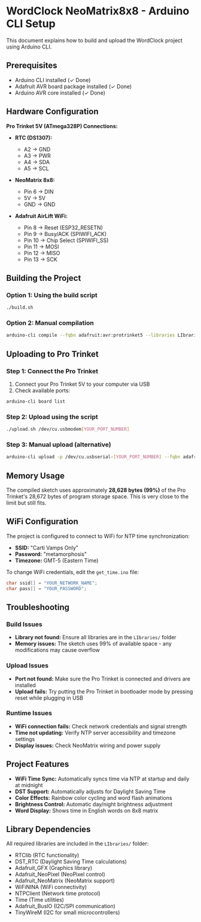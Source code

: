 # WordClock NeoMatrix8x8 - Arduino CLI Setup

This document explains how to build and upload the WordClock project using Arduino CLI.

## Prerequisites

- Arduino CLI installed (✓ Done)
- Adafruit AVR board package installed (✓ Done)
- Arduino AVR core installed (✓ Done)

## Hardware Configuration

**Pro Trinket 5V (ATmega328P) Connections:**
- **RTC (DS1307):**
  - A2 → GND
  - A3 → PWR
  - A4 → SDA
  - A5 → SCL

- **NeoMatrix 8x8:**
  - Pin 6 → DIN
  - 5V → 5V
  - GND → GND

- **Adafruit AirLift WiFi:**
  - Pin 8 → Reset (ESP32_RESETN)
  - Pin 9 → Busy/ACK (SPIWIFI_ACK)
  - Pin 10 → Chip Select (SPIWIFI_SS)
  - Pin 11 → MOSI
  - Pin 12 → MISO
  - Pin 13 → SCK

## Building the Project

### Option 1: Using the build script
```bash
./build.sh
```

### Option 2: Manual compilation
```bash
arduino-cli compile --fqbn adafruit:avr:protrinket5 --libraries LIbraries WordClock_NeoMatrix8x8
```

## Uploading to Pro Trinket

### Step 1: Connect the Pro Trinket
1. Connect your Pro Trinket 5V to your computer via USB
2. Check available ports:
```bash
arduino-cli board list
```

### Step 2: Upload using the script
```bash
./upload.sh /dev/cu.usbmodem[YOUR_PORT_NUMBER]
```

### Step 3: Manual upload (alternative)
```bash
arduino-cli upload -p /dev/cu.usbserial-[YOUR_PORT_NUMBER] --fqbn adafruit:avr:protrinket5ftdi WordClock_NeoMatrix8x8
```

## Memory Usage

The compiled sketch uses approximately **28,628 bytes (99%)** of the Pro Trinket's 28,672 bytes of program storage space. This is very close to the limit but still fits.

## WiFi Configuration

The project is configured to connect to WiFi for NTP time synchronization:
- **SSID:** "Carti Vamps Only"
- **Password:** "metamorphosis"
- **Timezone:** GMT-5 (Eastern Time)

To change WiFi credentials, edit the `get_time.ino` file:
```cpp
char ssid[] = "YOUR_NETWORK_NAME";
char pass[] = "YOUR_PASSWORD";
```

## Troubleshooting

### Build Issues
- **Library not found:** Ensure all libraries are in the `LIbraries/` folder
- **Memory issues:** The sketch uses 99% of available space - any modifications may cause overflow

### Upload Issues
- **Port not found:** Make sure the Pro Trinket is connected and drivers are installed
- **Upload fails:** Try putting the Pro Trinket in bootloader mode by pressing reset while plugging in USB

### Runtime Issues
- **WiFi connection fails:** Check network credentials and signal strength
- **Time not updating:** Verify NTP server accessibility and timezone settings
- **Display issues:** Check NeoMatrix wiring and power supply

## Project Features

- **WiFi Time Sync:** Automatically syncs time via NTP at startup and daily at midnight
- **DST Support:** Automatically adjusts for Daylight Saving Time
- **Color Effects:** Rainbow color cycling and word flash animations
- **Brightness Control:** Automatic day/night brightness adjustment
- **Word Display:** Shows time in English words on 8x8 matrix

## Library Dependencies

All required libraries are included in the `LIbraries/` folder:
- RTClib (RTC functionality)
- DST_RTC (Daylight Saving Time calculations)
- Adafruit_GFX (Graphics library)
- Adafruit_NeoPixel (NeoPixel control)
- Adafruit_NeoMatrix (NeoMatrix support)
- WiFiNINA (WiFi connectivity)
- NTPClient (Network time protocol)
- Time (Time utilities)
- Adafruit_BusIO (I2C/SPI communication)
- TinyWireM (I2C for small microcontrollers)
